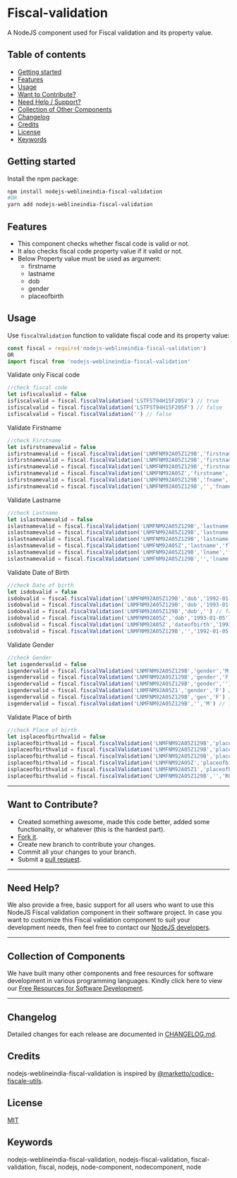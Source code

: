 # Fiscal-validation

A NodeJS component used for Fiscal validation and its property value. 

## Table of contents

- [Getting started](#getting-started)
- [Features](#features)
- [Usage](#usage)
- [Want to Contribute?](#want-to-contribute)
- [Need Help / Support?](#need-help)
- [Collection of Other Components](#collection-of-components)
- [Changelog](#changelog)
- [Credits](#credits)
- [License](#license)
- [Keywords](#keywords)

## Getting started

Install the npm package:

``` bash
npm install nodejs-weblineindia-fiscal-validation
#OR
yarn add nodejs-weblineindia-fiscal-validation
```
## Features

- This component checks whether fiscal code is valid or not.
- It also checks fiscal code property value if it valid or not.
- Below Property value must be used as argument:
    - firstname
    - lastname
    - dob
    - gender
    - placeofbirth

## Usage

Use `fiscalValidation` function to validate fiscal code and its property value:

```js
const fiscal = require('nodejs-weblineindia-fiscal-validation')
OR
import fiscal from 'nodejs-weblineindia-fiscal-validation'
```

Validate only Fiscal code 
```js
//check fiscal code
let isfiscalvalid = false
isfiscalvalid = fiscal.fiscalValidation('LSTFST94H15F205V') // true
isfiscalvalid = fiscal.fiscalValidation('LSTFST94H15F205F') // false
isfiscalvalid = fiscal.fiscalValidation('') // false
```

Validate Firstname
```js
//check Firstname
let isfirstnamevalid = false
isfirstnamevalid = fiscal.fiscalValidation('LNMFNM92A05Z129B','firstname','fname') // true
isfirstnamevalid = fiscal.fiscalValidation('LNMFNM92A05Z129B','firstname','name') // false
isfirstnamevalid = fiscal.fiscalValidation('LNMFNM92A05Z129B','firstname','') // false
isfirstnamevalid = fiscal.fiscalValidation('LNMFNM92A05Z','firstname','name') // false
isfirstnamevalid = fiscal.fiscalValidation('LNMFNM92A05Z129B','fname','name') // false
isfirstnamevalid = fiscal.fiscalValidation('LNMFNM92A05Z129B','','fname') // false
```

Validate Lastname
```js
//check Lastname
let islastnamevalid = false
islastnamevalid = fiscal.fiscalValidation('LNMFNM92A05Z129B','lastname','lname') // true
islastnamevalid = fiscal.fiscalValidation('LNMFNM92A05Z129B','lastname','fllname') // false
islastnamevalid = fiscal.fiscalValidation('LNMFNM92A05Z129B','lastname','') // false
islastnamevalid = fiscal.fiscalValidation('LNMFNM92A05Z','lastname','fllname') // false
islastnamevalid = fiscal.fiscalValidation('LNMFNM92A05Z129B','lname','fllname') // false
islastnamevalid = fiscal.fiscalValidation('LNMFNM92A05Z129B','','lname') // false
```

Validate Date of Birth
```js
//check Date of birth
let isdobvalid = false
isdobvalid = fiscal.fiscalValidation('LNMFNM92A05Z129B','dob','1992-01-05') // true
isdobvalid = fiscal.fiscalValidation('LNMFNM92A05Z129B','dob','1993-01-05') // false
isdobvalid = fiscal.fiscalValidation('LNMFNM92A05Z129B','dob','') // false
isdobvalid = fiscal.fiscalValidation('LNMFNM92A05Z','dob','1993-01-05') // false
isdobvalid = fiscal.fiscalValidation('LNMFNM92A05Z','dateofbirth','1993-01-05') // false
isdobvalid = fiscal.fiscalValidation('LNMFNM92A05Z129B','','1992-01-05') // false
```

Validate Gender
```js
//check Gender
let isgendervalid = false
isgendervalid = fiscal.fiscalValidation('LNMFNM92A05Z129B','gender','M') // true
isgendervalid = fiscal.fiscalValidation('LNMFNM92A05Z129B','gender','F') // false
isgendervalid = fiscal.fiscalValidation('LNMFNM92A05Z129B','gender','') // false
isgendervalid = fiscal.fiscalValidation('LNMFNM92A05Z1','gender','F') // false
isgendervalid = fiscal.fiscalValidation('LNMFNM92A05Z129B','gen','F') // false
isgendervalid = fiscal.fiscalValidation('LNMFNM92A05Z129B','','M') // false
```

Validate Place of birth
```js
//check Place of birth
let isplaceofbirthvalid = false
isplaceofbirthvalid = fiscal.fiscalValidation('LNMFNM92A05Z129B','placeofbirth','ROMANIA') // true
isplaceofbirthvalid = fiscal.fiscalValidation('LNMFNM92A05Z129B','placeofbirth','ROMA') // false
isplaceofbirthvalid = fiscal.fiscalValidation('LNMFNM92A05Z129B','placeofbirth','') // false
isplaceofbirthvalid = fiscal.fiscalValidation('LNMFNM92A05Z','placeofbirth','ROMANIA') // false
isplaceofbirthvalid = fiscal.fiscalValidation('LNMFNM92A05Z1','placeofbirth','ROMA') // false
isplaceofbirthvalid = fiscal.fiscalValidation('LNMFNM92A05Z129B','','ROMANIA') // false
```

-----

## Want to Contribute?

- Created something awesome, made this code better, added some functionality, or whatever (this is the hardest part).
- [Fork it](http://help.github.com/forking/).
- Create new branch to contribute your changes.
- Commit all your changes to your branch.
- Submit a [pull request](http://help.github.com/pull-requests/).

-----

## Need Help? 

We also provide a free, basic support for all users who want to use this NodeJS Fiscal validation component in their software project. In case you want to customize this Fiscal validation component to suit your development needs, then feel free to contact our [NodeJS developers](https://www.weblineindia.com/hire-node-js-developer.html).

-----

## Collection of Components

We have built many other components and free resources for software development in various programming languages. Kindly click here to view our [Free Resources for Software Development](https://www.weblineindia.com/communities.html).

------

## Changelog

Detailed changes for each release are documented in [CHANGELOG.md](./CHANGELOG.md).

## Credits

nodejs-weblineindia-fiscal-validation is inspired by [@marketto/codice-fiscale-utils](https://www.npmjs.com/package/@marketto/codice-fiscale-utils).

## License

[MIT](LICENSE)

[mit]: https://github.com/miguelmota/is-valid-domain/blob/e48e90f3ecd55431bbdba950eea013c2072d2fac/LICENSE

## Keywords

 nodejs-weblineindia-fiscal-validation, nodejs-fiscal-validation, fiscal-validation, fiscal, nodejs, node-component, nodecomponent, node
